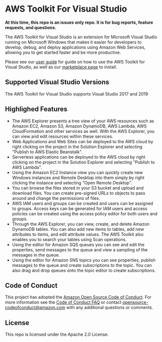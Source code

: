 # AWS Toolkit For Visual Studio

**At this time, this repo is an issues only repo. It is for bug reports, feature requests, and questions.**

The AWS Toolkit for Visual Studio is an extension for Microsoft Visual Studio running on Microsoft Windows that makes it easier for developers to develop, debug, and deploy applications using Amazon Web Services, allowing you to get started faster and be more productive.

Please see our [user guide](https://docs.aws.amazon.com/toolkit-for-visual-studio/latest/user-guide/welcome.html) for guide on how to use the AWS Toolkit for Visual Studio, as well as our [marketplace page](https://marketplace.visualstudio.com/items?itemName=AmazonWebServices.AWSToolkitforVisualStudio2017) to install.

## Supported Visual Studio Versions

The AWS Toolkit for Visual Studio supports Visual Studio 2017 and 2019

## Highlighed Features

- The AWS Explorer presents a tree view of your AWS resources such as Amazon EC2, Amazon S3, Amazon DynamoDB, AWS Lambda, AWS CloudFormation and other services as well. With the AWS Explorer, you can view and edit resources within these services.
- Web Applications and Web Sites can be deployed to the AWS cloud by right clicking on the project in the Solution Explorer and selecting "Publish to AWS Elastic Beanstalk".
- Serverless applications can be deployed to the AWS cloud by right clicking on the project in the Solution Explorer and selecting "Publish to AWS Lambda".
- Using the Amazon EC2 Instance view you can quickly create new Windows instances and Remote Desktop into them simply by right clicking the instance and selecting "Open Remote Desktop".
- You can browse the files stored in your S3 bucket and upload and download files.  You can create pre-signed URLs to objects to pass around and change the permissions of files.
- AWS IAM users and groups can be created and users can be assigned to groups.  Access keys can be generated for IAM users and access policies can be created using the access policy editor for both users and groups.
- Through the AWS Explorer, you can view, create, and delete Amazon DynamoDB tables. You can also add new items to tables, add new attributes to items, and edit attribute values. The AWS Toolkit also enables you to search your tables using Scan operations.
- Using the editor for Amazon SQS queues you can see and edit the properties, send messages to the queue and view a sampling of the messages in the queue.
- Using the editor for Amazon SNS topics you can see properties, publish messages to the queue and create subscriptions to the topic.  You can also drag and drop queues onto the topic editor to create subscriptions.

## Code of Conduct

This project has adopted the [Amazon Open Source Code of Conduct](https://aws.github.io/code-of-conduct).
For more information see the [Code of Conduct FAQ](https://aws.github.io/code-of-conduct-faq) or contact
opensource-codeofconduct@amazon.com with any additional questions or comments.

## License

This repo is licensed under the Apache 2.0 License.
